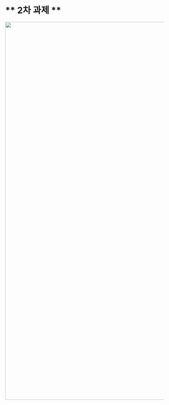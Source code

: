 # ** 2차 과제 **

<p align="left" margin=100>  <img src="https://github.com/kjj3436/industrial-AI/blob/master/images/과제2_1.png"  width="800" height="1200"> </p>
